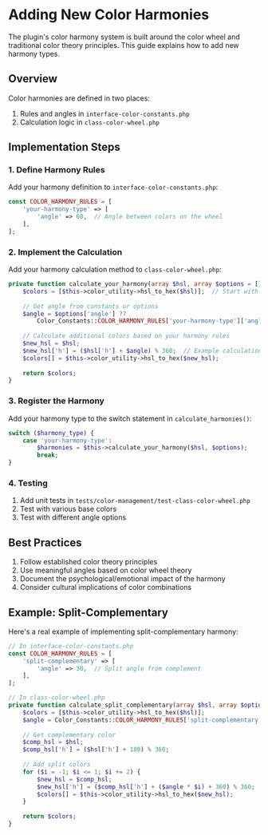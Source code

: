 # Adding New Color Harmonies

The plugin's color harmony system is built around the color wheel and traditional color theory principles. This guide explains how to add new harmony types.

## Overview

Color harmonies are defined in two places:
1. Rules and angles in `interface-color-constants.php`
2. Calculation logic in `class-color-wheel.php`

## Implementation Steps

### 1. Define Harmony Rules

Add your harmony definition to `interface-color-constants.php`:

```php
const COLOR_HARMONY_RULES = [
    'your-harmony-type' => [
        'angle' => 60,  // Angle between colors on the wheel
    ],
];
```

### 2. Implement the Calculation

Add your harmony calculation method to `class-color-wheel.php`:

```php
private function calculate_your_harmony(array $hsl, array $options = []): array {
    $colors = [$this->color_utility->hsl_to_hex($hsl)];  // Start with base color
    
    // Get angle from constants or options
    $angle = $options['angle'] ?? 
        Color_Constants::COLOR_HARMONY_RULES['your-harmony-type']['angle'];
    
    // Calculate additional colors based on your harmony rules
    $new_hsl = $hsl;
    $new_hsl['h'] = ($hsl['h'] + $angle) % 360;  // Example calculation
    $colors[] = $this->color_utility->hsl_to_hex($new_hsl);
    
    return $colors;
}
```

### 3. Register the Harmony

Add your harmony type to the switch statement in `calculate_harmonies()`:

```php
switch ($harmony_type) {
    case 'your-harmony-type':
        $harmonies = $this->calculate_your_harmony($hsl, $options);
        break;
}
```

### 4. Testing

1. Add unit tests in `tests/color-management/test-class-color-wheel.php`
2. Test with various base colors
3. Test with different angle options

## Best Practices

1. Follow established color theory principles
2. Use meaningful angles based on color wheel theory
3. Document the psychological/emotional impact of the harmony
4. Consider cultural implications of color combinations

## Example: Split-Complementary

Here's a real example of implementing split-complementary harmony:

```php
// In interface-color-constants.php
const COLOR_HARMONY_RULES = [
    'split-complementary' => [
        'angle' => 30,  // Split angle from complement
    ],
];

// In class-color-wheel.php
private function calculate_split_complementary(array $hsl, array $options = []): array {
    $colors = [$this->color_utility->hsl_to_hex($hsl)];
    $angle = Color_Constants::COLOR_HARMONY_RULES['split-complementary']['angle'];
    
    // Get complementary color
    $comp_hsl = $hsl;
    $comp_hsl['h'] = ($hsl['h'] + 180) % 360;
    
    // Add split colors
    for ($i = -1; $i <= 1; $i += 2) {
        $new_hsl = $comp_hsl;
        $new_hsl['h'] = ($comp_hsl['h'] + ($angle * $i) + 360) % 360;
        $colors[] = $this->color_utility->hsl_to_hex($new_hsl);
    }
    
    return $colors;
}
```
